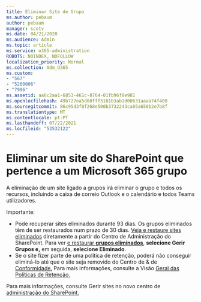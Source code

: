 ```yaml
---
title: Eliminar Site de Grupo
ms.author: pebaum
author: pebaum
manager: scotv
ms.date: 04/21/2020
ms.audience: Admin
ms.topic: article
ms.service: o365-administration
ROBOTS: NOINDEX, NOFOLLOW
localization_priority: Normal
ms.collection: Adm_O365
ms.custom:
- "567"
- "5200006"
- "7996"
ms.assetid: aa6c2aa1-6853-461c-8764-01fb96f8e981
ms.openlocfilehash: 49b727ea5d08fff3101b3ab1d00631aaaa74f400
ms.sourcegitcommit: 86c95d3f0f268e500b3732243ca85a650b2e7b8f
ms.translationtype: MT
ms.contentlocale: pt-PT
ms.lasthandoff: 07/22/2021
ms.locfileid: "53532122"
---
```

# <a name="delete-a-sharepoint-site-that-belongs-to-a-microsoft-365-group"></a>Eliminar um site do SharePoint que pertence a um Microsoft 365 grupo

A eliminação de um site ligado a grupos irá eliminar o grupo e todos os recursos, incluindo a caixa de correio Outlook e o calendário e todos Teams utilizadores.
  
Importante:

- Pode recuperar sites eliminados durante 93 dias. Os grupos eliminados têm de ser restaurados num prazo de 30 dias. [Veja e restaure sites eliminados](https://admin.microsoft.com/sharepoint?page=recyclebin&modern=true) diretamente a partir do Centro de Administração do SharePoint. Para ver [e restaurar **grupos eliminados**](https://admin.microsoft.com/Adminportal/Home?source=applauncher#/deletedgroups), **selecione Gerir Grupos e,** em seguida, **selecione Eliminado**.
- Se o site fizer parte de uma política de retenção, poderá não conseguir eliminá-lo até que o site seja removido do Centro de & de [Conformidade.](https://protection.office.com/?rfr=AdminCenter#/retention) Para mais informações, consulte a Visão [Geral das Políticas de Retenção.](/microsoft-365/compliance/retention-policies)
  
Para mais informações, consulte Gerir sites no novo centro de [administração do SharePoint.](/sharepoint/manage-sites-in-new-admin-center)
